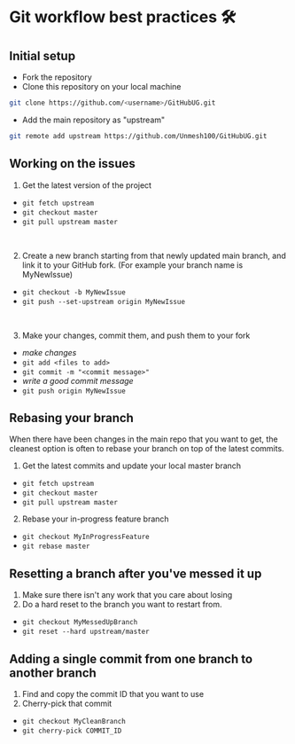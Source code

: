 # Git workflow best practices 🛠️

## Initial setup

- Fork the repository
- Clone this repository on your local machine

```bash
git clone https://github.com/<username>/GitHubUG.git
```

- Add the main repository as "upstream"

```bash
git remote add upstream https://github.com/Unmesh100/GitHubUG.git
```

## Working on the issues

1. Get the latest version of the project

- `git fetch upstream`
- `git checkout master`
- `git pull upstream master`

<br/>

2. Create a new branch starting from that newly updated main branch, and link it to your GitHub fork. (For example your branch name is MyNewIssue)

- `git checkout -b MyNewIssue`
- `git push --set-upstream origin MyNewIssue`

<br/>

3. Make your changes, commit them, and push them to your fork

- _make changes_
- `git add <files to add>`
- `git commit -m "<commit message>"`
- _write a good commit message_
- `git push origin MyNewIssue`

## Rebasing your branch

When there have been changes in the main repo that you want to get, the cleanest option is often to rebase your branch on top of the latest commits.

1. Get the latest commits and update your local master branch

- `git fetch upstream`
- `git checkout master`
- `git pull upstream master`

2. Rebase your in-progress feature branch

- `git checkout MyInProgressFeature`
- `git rebase master`

## Resetting a branch after you've messed it up

1. Make sure there isn't any work that you care about losing
2. Do a hard reset to the branch you want to restart from.

- `git checkout MyMessedUpBranch`
- `git reset --hard upstream/master`

## Adding a single commit from one branch to another branch

1. Find and copy the commit ID that you want to use
2. Cherry-pick that commit

- `git checkout MyCleanBranch`
- `git cherry-pick COMMIT_ID`

